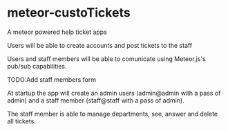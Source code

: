 # meteor-custoTickets
A meteor powered help ticket apps

Users will be able to create accounts and post tickets to the staff

Users and staff members will be able to comunicate using Meteor.js's pub/sub capabilities.

TODO:Add staff members form

At startup the app will create an admin users (admin@admin with a pass of admin) and a staff member (staff@staff with a pass of admin).

The staff member is able to manage departments, see, answer and delete all tickets.

